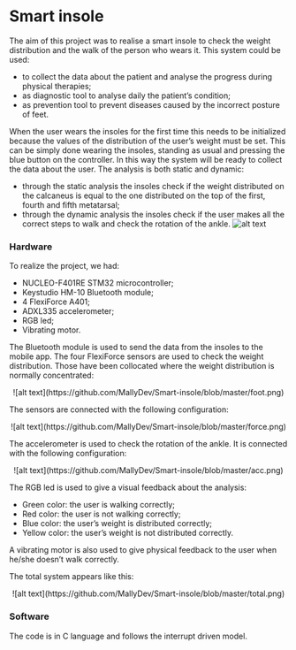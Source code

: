 # Smart insole
The aim of this project was to realise a smart insole to check the weight distribution and the walk of the person who wears it. This system could be used:
- to collect the data about the patient and analyse the progress during physical therapies;
- as diagnostic tool to analyse daily the patient’s condition;
- as prevention tool to prevent diseases caused by the incorrect posture of feet.

When the user wears the insoles for the first time this needs to be initialized because the values of the distribution of the user’s weight must be set. This can be simply done wearing the insoles, standing as usual and pressing the blue button on the controller. 
In this way the system will be ready to collect the data about the user. 
The analysis is both static and dynamic:
- through the static analysis the insoles check if the weight distributed on the calcaneus is equal to the one distributed on the top of the first, fourth and fifth metatarsal;
- through the dynamic analysis the insoles check if the user makes all the correct steps to walk and check the rotation of the ankle.
![alt text](https://github.com/MallyDev/Smart-insole/blob/master/walk.png)

### Hardware
To realize the project, we had:
- NUCLEO-F401RE STM32 microcontroller;
- Keystudio HM-10 Bluetooth module;
- 4 FlexiForce A401;
- ADXL335 accelerometer;
- RGB led;
- Vibrating motor.

The Bluetooth module is used to send the data from the insoles to the mobile app.
The four FlexiForce sensors are used to check the weight distribution. Those have been collocated where the weight distribution is normally concentrated:
<p align="center">
![alt text](https://github.com/MallyDev/Smart-insole/blob/master/foot.png)
</p>

The sensors are connected with the following configuration:
<p align="center">
![alt text](https://github.com/MallyDev/Smart-insole/blob/master/force.png)
</p>

The accelerometer is used to check the rotation of the ankle. It is connected with the following configuration:
<p align="center">
![alt text](https://github.com/MallyDev/Smart-insole/blob/master/acc.png)
</p>

The RGB led is used to give a visual feedback about the analysis:
- Green color: the user is walking correctly;
- Red color: the user is not walking correctly;
- Blue color: the user’s weight is distributed correctly;
- Yellow color: the user’s weight is not distributed correctly.

A vibrating motor is also used to give physical feedback to the user when he/she doesn’t walk correctly.

The total system appears like this:
<p align="center">
  ![alt text](https://github.com/MallyDev/Smart-insole/blob/master/total.png)
</p>

### Software
The code is in C language and follows the interrupt driven model.
